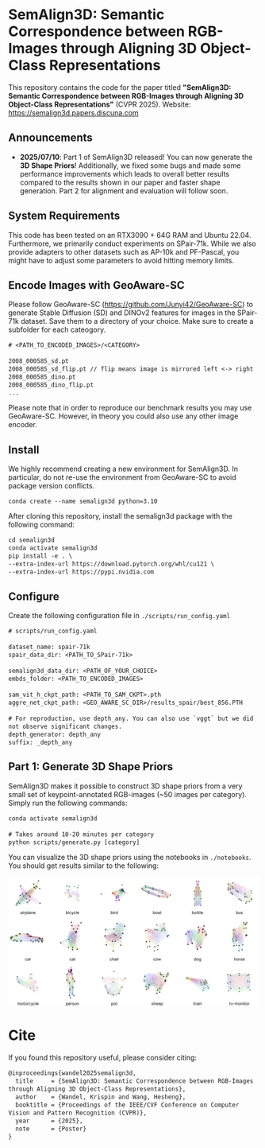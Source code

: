 # SemAlign3D: Semantic Correspondence between RGB-Images through Aligning 3D Object-Class Representations

This repository contains the code for the paper titled **"SemAlign3D: Semantic Correspondence between RGB-Images through Aligning 3D Object-Class Representations"** (CVPR 2025). Website: https://semalign3d.papers.discuna.com

## Announcements

- **2025/07/10**: Part 1 of SemAlign3D released! You can now generate the **3D Shape Priors**! Additionally, we fixed some bugs and made some performance improvements which leads to overall better results compared to the results shown in our paper and faster shape generation. Part 2 for alignment and evaluation will follow soon.


## System Requirements

This code has been tested on an RTX3090 + 64G RAM and Ubuntu 22.04. Furthermore, we primarily conduct experiments on SPair-71k. While we also provide adapters to other datasets such as AP-10k and PF-Pascal, you might have to adjust some parameters to avoid hitting memory limits.


## Encode Images with GeoAware-SC

Please follow GeoAware-SC (https://github.com/Junyi42/GeoAware-SC) to generate Stable Diffusion (SD) and DINOv2 features for images in the SPair-71k dataset. Save them to a directory of your choice. Make sure to create a subfolder for each cateogory.
```
# <PATH_TO_ENCODED_IMAGES>/<CATEGORY>

2008_000585_sd.pt
2008_000585_sd_flip.pt // flip means image is mirrored left <-> right
2008_000585_dino.pt
2008_000585_dino_flip.pt
...
```

Please note that in order to reproduce our benchmark results you may use GeoAware-SC. However, in theory you could also use any other image encoder.

## Install

We highly recommend creating a new environment for SemAlign3D. In particular, do not re-use the environment from GeoAware-SC to avoid package version conflicts.

```
conda create --name semalign3d python=3.10 
```

After cloning this repository, install the semalign3d package with the following command:
```
cd semalign3d
conda activate semalign3d
pip install -e . \
--extra-index-url https://download.pytorch.org/whl/cu121 \
--extra-index-url https://pypi.nvidia.com
```

## Configure

Create the following configuration file in `./scripts/run_config.yaml`
```
# scripts/run_config.yaml

dataset_name: spair-71k
spair_data_dir: <PATH_TO_SPair-71k>

semalign3d_data_dir: <PATH_OF_YOUR_CHOICE>
embds_folder: <PATH_TO_ENCODED_IMAGES>

sam_vit_h_ckpt_path: <PATH_TO_SAM_CKPT>.pth
aggre_net_ckpt_path: <GEO_AWARE_SC_DIR>/results_spair/best_856.PTH

# For reproduction, use depth_any. You can also use `vggt` but we did not observe significant changes.
depth_generator: depth_any
suffix: _depth_any
```

## Part 1: Generate 3D Shape Priors

SemAlign3D makes it possible to construct 3D shape priors from a very small set of keypoint-annotated RGB-images (~50 images per category). Simply run the following commands:

```
conda activate semalign3d

# Takes around 10-20 minutes per category
python scripts/generate.py [category]
```

You can visualize the 3D shape priors using the notebooks in `./notebooks`. You should get results similar to the following:

![3D Shape Priors](./media/dense_3d_shape_priors.jpg)


# Cite

If you found this repository useful, please consider citing:

```
@inproceedings{wandel2025semalign3d,
  title     = {SemAlign3D: Semantic Correspondence between RGB-Images through Aligning 3D Object-Class Representations},
  author    = {Wandel, Krispin and Wang, Hesheng},
  booktitle = {Proceedings of the IEEE/CVF Conference on Computer Vision and Pattern Recognition (CVPR)},
  year      = {2025},
  note      = {Poster}
}
```








